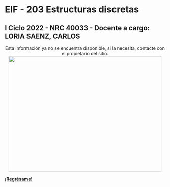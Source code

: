 # EIF - 203 Estructuras discretas

## I Ciclo 2022 - NRC 40033 - Docente a cargo: LORIA SAENZ, CARLOS

<center> Esta información ya no se encuentra disponible, si la necesita, contacte con el propietario del sitio. </center>


<center><img src="https://media.giphy.com/media/3o6MbbwX2g2GA4MUus/giphy.gif" width="480" height="364" /></center> 

<!---

## NRC 40033

## I Ciclo 2022

### Relaciones de recurrencia

[Ver documento](/eif203/rrprimera)

### Pilas ó stacks

[Ver documento](/eif203/pilas)

### HLCC(2), resolución RR

[Ver documento](/eif203/hlcc2)

### Hanoi, DyC y MT, resolución RR

[Ver documento](/eif203/dycmt)

### Formalización cota superior asintótica: O(), Ω() y Θ()

[Ver documento](/eif203/ogrande)

### Orientación a objetos en Python

[Ver documento](/eif203/objetospy)

### Relaciones binarias y diccionarios

[Ver documento](/eif203/relaciones)

<center><sub><sup>La información suministrada en este índice está basada en sesiones sincrónicas de un curso universitario, a partir de los apuntes del propio autor. Derechos reservados al docente encargado.</sup></sub></center>

-->

**[¡Regrésame!](/index)**
